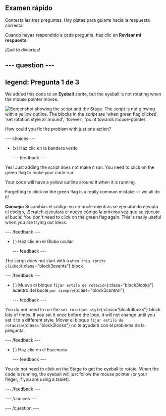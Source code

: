 ## Examen rápido

Contesta las tres preguntas. Hay pistas para guiarte hacia la respuesta correcta.

Cuando hayas respondido a cada pregunta, haz clic en **Revisar mi respuesta**.

¡Qué te diviertas!

--- question ---
---
legend: Pregunta 1 de 3
---

We added this code to an **Eyeball** sprite, but the eyeball is not rotating when the mouse pointer moves.

![Screenshot showing the script and the Stage. The script is not glowing with a yellow outline. The blocks in the script are 'when green flag clicked', 'set rotation style all around', 'forever', 'point towards mouse-pointer'.](images/code-not-running.png)

How could you fix the problem with just one action?

--- choices ---

- (x) Haz clic en la bandera verde

  --- feedback ---

Yes! Just adding the script does not make it run. You need to click on the green flag to make your code run.

Your code will have a yellow outline around it when it is running.

Forgetting to click on the green flag is a really common mistake — we all do it!

**Consejo:** Si cambias el código en un bucle mientras se ejecutando ejecuta el código, ¡Scratch ejecutará el nuevo código la próxima vez que se ejecute el bucle! You don't need to click on the green flag again. This is really useful when you are trying out ideas.

  --- /feedback ---

- ( ) Haz clic en el Globo ocular

  --- feedback ---

The script does not start with a `when this sprite clicked`{:class="block3events"} block.

  --- /feedback ---

- ( ) Mueve el bloque `fijar estilo de rotación`{:class="block3looks"} adentro del bucle `por siempre`{:class="block3control"}

  --- feedback ---

You do not need to run the `set rotation style`{:class="block3looks"} block lots of times. If you set it once before the loop, it will not change until you set it to a different style. Mover el bloque `fijar estilo de rotación`{:class="block3looks"} no te ayudará con el problema de la pregunta.

  --- /feedback ---

- ( ) Haz clic en el Escenario

  --- feedback ---

You do not need to click on the Stage to get the eyeball to rotate. When the code is running, the eyeball will just follow the mouse pointer (or your finger, if you are using a tablet).

  --- /feedback ---

--- /choices ---

--- /question ---

